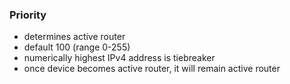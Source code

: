 ### Priority
- determines active router
- default 100 (range 0-255)
- numerically highest IPv4 address is tiebreaker
- once device becomes active router, it will remain active router